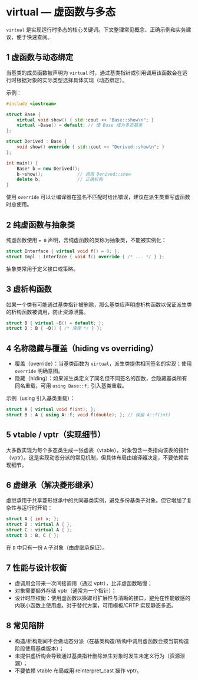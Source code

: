 # virtual — 虚函数与多态

`virtual` 是实现运行时多态的核心关键词。下文整理常见概念、正确示例和实务建议，便于快速查阅。

## 1 虚函数与动态绑定

当基类的成员函数被声明为 `virtual` 时，通过基类指针或引用调用该函数会在运行时根据对象的实际类型选择具体实现（动态绑定）。

示例：

```cpp
#include <iostream>

struct Base {
    virtual void show() { std::cout << "Base::show\n"; }
    virtual ~Base() = default; // 使 Base 成为多态基类
};

struct Derived : Base {
    void show() override { std::cout << "Derived::show\n"; }
};

int main() {
    Base* b = new Derived();
    b->show();             // 调用 Derived::show
    delete b;              // 正确析构
}
```

使用 `override` 可以让编译器在签名不匹配时给出错误，建议在派生类重写虚函数时总使用。

## 2 纯虚函数与抽象类

纯虚函数使用 `= 0` 声明，含纯虚函数的类称为抽象类，不能被实例化：

```cpp
struct Interface { virtual void f() = 0; };
struct Impl : Interface { void f() override { /* ... */ } };
```

抽象类常用于定义接口或策略。

## 3 虚析构函数

如果一个类有可能通过基类指针被删除，那么基类应声明虚析构函数以保证派生类的析构函数被调用，防止资源泄露。

```cpp
struct B { virtual ~B() = default; };
struct D : B { ~D() { /* 清理 */ } };
```

## 4 名称隐藏与覆盖（hiding vs overriding）

- 覆盖（override）：当基类函数为 `virtual`，派生类提供相同签名的实现；使用 `override` 明确意图。
- 隐藏（hiding）：如果派生类定义了同名但不同签名的函数，会隐藏基类所有同名重载，可用 `using Base::f;` 引入基类重载。

示例（using 引入基类重载）：

```cpp
struct A { virtual void f(int); };
struct B : A { using A::f; void f(double); }; // 保留 A::f(int)
```

## 5 vtable / vptr（实现细节）

大多数实现为每个多态类生成一张虚表（vtable），对象包含一条指向该表的指针（vptr）。这是实现动态分派的常见机制，但具体布局由编译器决定，不要依赖实现细节。

## 6 虚继承（解决菱形继承）

虚继承用于共享菱形继承中的共同基类实例，避免多份基类子对象。但它增加了复杂性与运行时开销：

```cpp
struct A { int x; };
struct B : virtual A { };
struct C : virtual A { };
struct D : B, C { };
```

在 `D` 中只有一份 `A` 子对象（由虚继承保证）。

## 7 性能与设计权衡

- 虚调用会带来一次间接调用（通过 vptr），比非虚函数略慢；
- 对象需要额外存储 vptr（通常为一个指针）；
- 设计时应权衡：使用虚函数以换取可扩展性与清晰的接口，避免在性能敏感的内联小函数上使用虚。对于替代方案，可用模板/CRTP 实现静态多态。

## 8 常见陷阱

- 构造/析构期间不会做动态分派（在基类构造/析构中调用虚函数会按当前构造阶段使用基类版本）；
- 未提供虚析构会导致通过基类指针删除派生对象时发生未定义行为（资源泄漏）；
- 不要依赖 vtable 布局或用 reinterpret_cast 操作 vptr。
